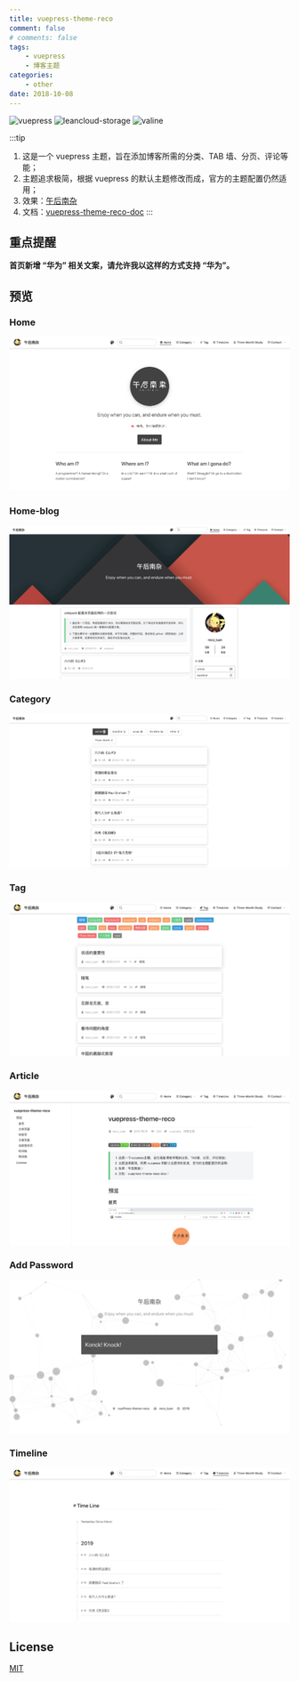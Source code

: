```yaml
---
title: vuepress-theme-reco
comment: false
# comments: false
tags:
    - vuepress
    - 博客主题
categories:
    - other
date: 2018-10-08
---
```


![vuepress](https://img.shields.io/badge/vuepress-0.14.8-brightgreen.svg)
![leancloud-storage](https://img.shields.io/badge/leancloud--storage-3.10.1-orange.svg)
![valine](https://img.shields.io/badge/valine-1.3.4-blue.svg)

:::tip

1. 这是一个 vuepress 主题，旨在添加博客所需的分类、TAB 墙、分页、评论等能；<br>
2. 主题追求极简，根据 vuepress 的默认主题修改而成，官方的主题配置仍然适用；<br>
3. 效果：[午后南杂](https://www.recoluan.com) <br>
4. 文档：[vuepress-theme-reco-doc](https://vuepress-theme-reco.recoluan.com)
   :::

<!-- more -->

## 重点提醒

**首页新增 “华为” 相关文案，请允许我以这样的方式支持 “华为”。**

## 预览

### Home

![home.png](../../images/1.png)

### Home-blog

![home.png](../../images/1-2.png)

### Category

![category.png](../../images/2.png)

### Tag

![tag.png](../../images/3.png)

### Article

![article.png](../../images/4.png)

### Add Password

![password.png](../../images/5.png)

### Timeline

![timeline.png](../../images/6.png)

## License

[MIT](https://github.com/recoluan/vuepress-theme-reco/blob/master/LICENSE)
